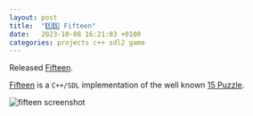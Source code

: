 ```yaml
---
layout: post
title:  "1️⃣5️⃣ Fifteen"
date:   2023-10-08 16:21:03 +0100
categories: projects c++ sdl2 game
---
```

Released [Fifteen](https://github.com/sanelli/fifteen).

[Fifteen](https://github.com/sanelli/fifteen) is a `C++/SDL` implementation of the well known [15 Puzzle](https://en.wikipedia.org/wiki/15_Puzzle).

![fifteen screenshot](https://github.com/sanelli/fifteen/assets/2866041/d89d5499-20fc-44ed-aa40-639601275a6e)
